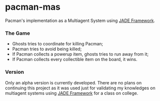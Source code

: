 # pacman-mas
Pacman's implementation as a Multiagent System using [JADE Framework](http://jade.tilab.com/).


### The Game

- Ghosts tries to coordinate for killing Pacman;
- Pacman tries to avoid being killed;
- If Pacman collects a powerup item, ghosts tries to run away from it;
- If Pacman collects every collectible item on the board, it wins.


### Version
Only an alpha version is currently developed. There are no plans on continuing this project as it was used just for validating my knowledges on multiagent systems using [JADE Framework](http://jade.tilab.com/) for a class on college.
